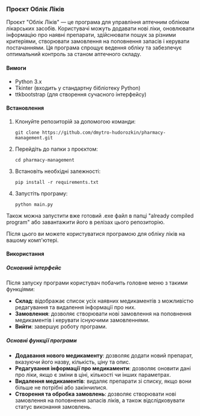 ### Проєкт Облік Ліків

Проєкт "Облік Ліків" — це програма для управління аптечним обліком лікарських засобів. Користувачі можуть додавати нові ліки, оновлювати інформацію про наявні препарати, здійснювати пошук за різними критеріями, створювати замовлення на поповнення запасів і керувати постачаннями. Ця програма спрощує ведення обліку та забезпечує оптимальний контроль за станом аптечного складу.

#### Вимоги
- Python 3.x
- Tkinter (входить у стандартну бібліотеку Python)
- ttkbootstrap (для створення сучасного інтерфейсу)

#### Встановлення
1. Клонуйте репозиторій за допомогою команди:
   ```
   git clone https://github.com/dmytro-hudorozkin/pharmacy-management.git
   ```
2. Перейдіть до папки з проєктом:
   ```
   cd pharmacy-management
   ```
3. Встановіть необхідні залежності:
   ```
   pip install -r requirements.txt
   ```
4. Запустіть програму:
   ```
   python main.py
   ```

Також можна запустити вже готовий .exe файл в папці "already compiled program" або завантажити його в релізах цього репозиторію.

Після цього ви можете користуватися програмою для обліку ліків на вашому комп'ютері.

#### Використання

##### Основний інтерфейс
Після запуску програми користувач побачить головне меню з такими функціями:
- **Склад**: відображає список усіх наявних медикаментів з можливістю редагування та видалення інформації про них.
- **Замовлення**: дозволяє створювати нові замовлення на поповнення медикаментів і керувати існуючими замовленнями.
- **Вийти**: завершує роботу програми.

##### Основні функції програми
- **Додавання нового медикаменту**: дозволяє додати новий препарат, вказуючи його назву, кількість, ціну та опис.
- **Редагування інформації про медикаменти**: дозволяє оновити дані про ліки, якщо є зміни в ціні, кількості чи інших параметрах.
- **Видалення медикаментів**: видаляє препарати зі списку, якщо вони більше не потрібні або закінчилися.
- **Створення та обробка замовлень**: дозволяє створювати нові замовлення на поповнення запасів ліків, а також відслідковувати статус виконання замовлень.
